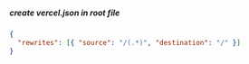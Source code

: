 ##### create vercel.json in root file

```json
{
  "rewrites": [{ "source": "/(.*)", "destination": "/" }]
}
```
